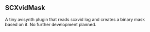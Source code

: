 ## SCXvidMask ##

A tiny avisynth plugin that reads scxvid log and creates a binary mask based on it.
No further development planned.
